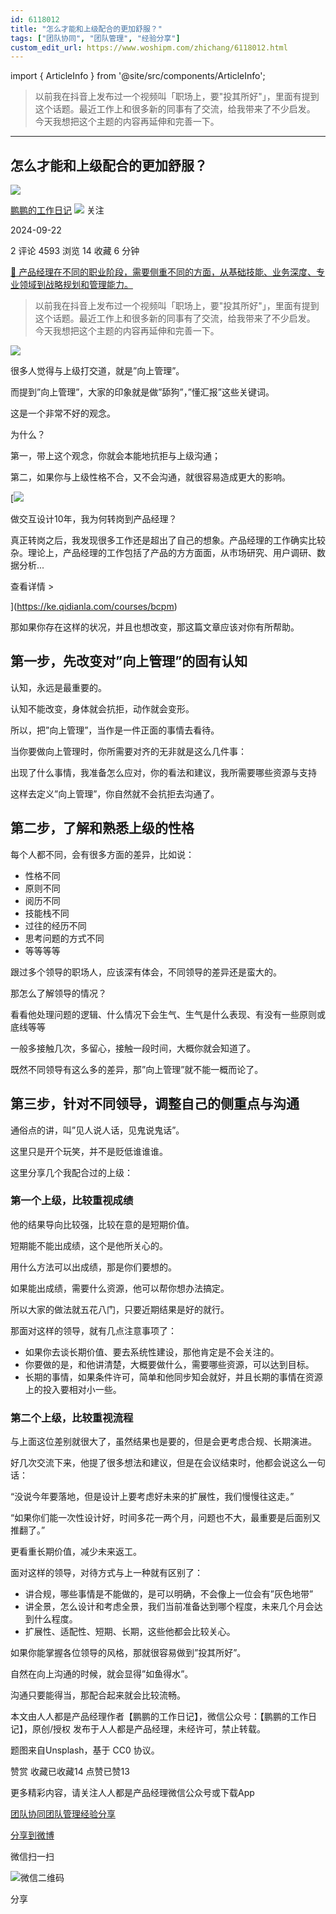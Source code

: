 ```yaml
---
id: 6118012
title: "怎么才能和上级配合的更加舒服？"
tags: ["团队协同", "团队管理", "经验分享"]
custom_edit_url: https://www.woshipm.com/zhichang/6118012.html
---
```

import { ArticleInfo } from '@site/src/components/ArticleInfo';

<ArticleInfo
    author="鹏鹏的工作日记"
    authorLink="https://www.woshipm.com/u/1593272"
    published="2024-09-22"
    views={4593}
    comments={2}
    collects={14}
/>

> 以前我在抖音上发布过一个视频叫「职场上，要"投其所好"」，里面有提到这个话题。最近工作上和很多新的同事有了交流，给我带来了不少启发。
今天我想把这个主题的内容再延伸和完善一下。

---

## 怎么才能和上级配合的更加舒服？

[![](https://static.woshipm.com/view/woshipm_api_def_20241023122149_4748.jpeg?imageView2/1/w/72/h/72/q/100)](https://www.woshipm.com/u/1593272)

[鹏鹏的工作日记](https://www.woshipm.com/u/1593272) ![](https://static.woshipm.com/tag/1101_1@2x.png) 关注

2024-09-22

2 评论 4593 浏览 14 收藏 6 分钟

[🔗 产品经理在不同的职业阶段，需要侧重不同的方面，从基础技能、业务深度、专业领域到战略规划和管理能力。](https://ke.qidianla.com/courses/90pm)

> 以前我在抖音上发布过一个视频叫「职场上，要"投其所好"」，里面有提到这个话题。最近工作上和很多新的同事有了交流，给我带来了不少启发。  
> 今天我想把这个主题的内容再延伸和完善一下。

![](https://image.woshipm.com/2024/09/22/08138b2c-788c-11ef-9237-00163e142b65.png)

很多人觉得与上级打交道，就是”向上管理”。

而提到”向上管理”，大家的印象就是做”舔狗”，”懂汇报”这些关键词。

这是一个非常不好的观念。

为什么？

第一，带上这个观念，你就会本能地抗拒与上级沟通；

第二，如果你与上级性格不合，又不会沟通，就很容易造成更大的影响。

[![](https://image.woshipm.com/2023/08/02/769bf6f4-30e6-11ee-b3cb-00163e0b5ff3.png)

做交互设计10年，我为何转岗到产品经理？

真正转岗之后，我发现很多工作还是超出了自己的想象。产品经理的工作确实比较杂。理论上，产品经理的工作包括了产品的方方面面，从市场研究、用户调研、数据分析...

查看详情 >

](https://ke.qidianla.com/courses/bcpm)

那如果你存在这样的状况，并且也想改变，那这篇文章应该对你有所帮助。

## 第一步，先改变对”向上管理”的固有认知

认知，永远是最重要的。

认知不能改变，身体就会抗拒，动作就会变形。

所以，把”向上管理”，当作是一件正面的事情去看待。

当你要做向上管理时，你所需要对齐的无非就是这么几件事：

出现了什么事情，我准备怎么应对，你的看法和建议，我所需要哪些资源与支持

这样去定义”向上管理”，你自然就不会抗拒去沟通了。

## 第二步，了解和熟悉上级的性格

每个人都不同，会有很多方面的差异，比如说：

*   性格不同
*   原则不同
*   阅历不同
*   技能栈不同
*   过往的经历不同
*   思考问题的方式不同
*   等等等等

跟过多个领导的职场人，应该深有体会，不同领导的差异还是蛮大的。

那怎么了解领导的情况？

看看他处理问题的逻辑、什么情况下会生气、生气是什么表现、有没有一些原则或底线等等

一般多接触几次，多留心，接触一段时间，大概你就会知道了。

既然不同领导有这么多的差异，那”向上管理”就不能一概而论了。

## 第三步，针对不同领导，调整自己的侧重点与沟通

通俗点的讲，叫”见人说人话，见鬼说鬼话”。

这里只是开个玩笑，并不是贬低谁谁谁。

这里分享几个我配合过的上级：

### 第一个上级，比较重视成绩

他的结果导向比较强，比较在意的是短期价值。

短期能不能出成绩，这个是他所关心的。

用什么方法可以出成绩，那是你们要想的。

如果能出成绩，需要什么资源，他可以帮你想办法搞定。

所以大家的做法就五花八门，只要近期结果是好的就行。

那面对这样的领导，就有几点注意事项了：

*   如果你去谈长期价值、要去系统性建设，那他肯定是不会关注的。
*   你要做的是，和他讲清楚，大概要做什么，需要哪些资源，可以达到目标。
*   长期的事情，如果条件许可，简单和他同步知会就好，并且长期的事情在资源上的投入要相对小一些。

### 第二个上级，比较重视流程

与上面这位差别就很大了，虽然结果也是要的，但是会更考虑合规、长期演进。

好几次交流下来，他提了很多想法和建议，但是在会议结束时，他都会说这么一句话：

“没说今年要落地，但是设计上要考虑好未来的扩展性，我们慢慢往这走。”

“如果你们能一次性设计好，时间多花一两个月，问题也不大，最重要是后面别又推翻了。”

更看重长期价值，减少未来返工。

面对这样的领导，对待方式与上一种就有区别了：

*   讲合规，哪些事情是不能做的，是可以明确，不会像上一位会有”灰色地带”
*   讲全景，怎么设计和考虑全景，我们当前准备达到哪个程度，未来几个月会达到什么程度。
*   扩展性、适配性、短期、长期，这些他都会比较关心。

如果你能掌握各位领导的风格，那就很容易做到”投其所好”。

自然在向上沟通的时候，就会显得”如鱼得水”。

沟通只要能得当，那配合起来就会比较流畅。

本文由人人都是产品经理作者【鹏鹏的工作日记】，微信公众号：【鹏鹏的工作日记】，原创/授权 发布于人人都是产品经理，未经许可，禁止转载。

题图来自Unsplash，基于 CC0 协议。

赞赏 收藏已收藏14 点赞已赞13

更多精彩内容，请关注人人都是产品经理微信公众号或下载App

[团队协同](https://www.woshipm.com/tag/%e5%9b%a2%e9%98%9f%e5%8d%8f%e5%90%8c)[团队管理](https://www.woshipm.com/tag/%e5%9b%a2%e9%98%9f%e7%ae%a1%e7%90%86)[经验分享](https://www.woshipm.com/tag/%e7%bb%8f%e9%aa%8c%e5%88%86%e4%ba%ab)

[分享到微博](https://service.weibo.com/share/share.php?appkey=2775287854&title=怎么才能和上级配合的更加舒服？&url=https://www.woshipm.com/zhichang/6118012.html&pic=https://image.woshipm.com/2024/09/22/08138b2c-788c-11ef-9237-00163e142b65.png)

微信扫一扫

![微信二维码](https://api.pwmqr.com/qrcode/create/?url=https://www.woshipm.com/zhichang/6118012.html)

分享